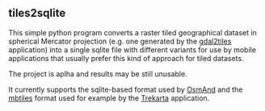## tiles2sqlite ##

This simple python program converts a raster tiled geographical
dataset in spherical Mercator projection (e.g. one generated by the
[gdal2tiles](https://gdal.org/programs/gdal2tiles.html) application)
into a single sqlite file with different variants for use by mobile
applications that usually prefer this kind of approach for tiled
datasets.

The project is aplha and results may be still unusable.

It currently supports the sqlite-based format used by
[OsmAnd](https://osmand.net/help-online/technical-articles#OsmAnd_SQLite_Spec)
and the [mbtiles](https://github.com/mapbox/mbtiles-spec) format used
for example by the
[Trekarta](https://f-droid.org/en/packages/mobi.maptrek/) application.

